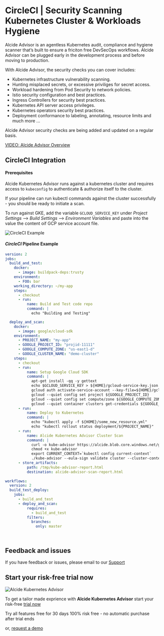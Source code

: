 # CircleCI | Security Scanning Kubernetes Cluster & Workloads Hygiene

Alcide Advisor is an agentless Kubernetes audit, compliance and hygiene scanner that’s built to ensure a friciton free DevSecOps workflows. Alcide Advisor can be plugged early in the development process and before moving to production.

With Alcide Advisor, the security checks you can cover includes:

- Kubernetes infrastructure vulnerability scanning.
- Hunting misplaced secrets, or excessive priviliges for secret access.
- Workload hardening from Pod Security to network policies.
- Istio security configuration and best practices.
- Ingress Controllers for security best practices.
- Kubernetes API server access privileges.
- Kubernetes operators security best practices.
- Deployment conformance to labeling, annotating, resource limits and much more ...

Alcide Advisor security checks are being added and updated on a regular basis.

[VIDEO: Alcide Advisor Overview](https://youtu.be/UXNPMzCtG84)

## CircleCI Integration

#### Prerequisites 

Alcide Kubernetes Advisor runs against a kubernetes cluster and requires access to `kubeconfig`
to authenticate & authorize itself to the cluster.

If your pipeline can run kubectl commands against the cluster successfully - you should be ready to initiate a scan.

To run against GKE, add the variable `GCLOUD_SERVICE_KEY` under *Project Settings* --> *Build Settings* --> *Environment Variables* and paste into the value the content oif GCP service account file.



![CircleCI Example](circleci.png "Jenkins Pipeline Example")

#### *CircleCI* Pipeline Example

```yaml
version: 2
jobs:
  build_and_test:
    docker:
      - image: buildpack-deps:trusty
    environment:
      - FOO: bar
    working_directory: ~/my-app
    steps:
      - checkout
      - run:
          name: Build and Test code repo
          command: |
            echo "Building and Testing"

  deploy_and_scan:
    docker:
      - image: google/cloud-sdk
    environment:
      - PROJECT_NAME: "my-app"
      - GOOGLE_PROJECT_ID: "projid-11111"
      - GOOGLE_COMPUTE_ZONE: "us-east1-d"
      - GOOGLE_CLUSTER_NAME: "demo-cluster"
    steps:
      - checkout
      - run:
          name: Setup Google Cloud SDK
          command: |
            apt-get install -qq -y gettext
            echo $GCLOUD_SERVICE_KEY > ${HOME}/gcloud-service-key.json
            gcloud auth activate-service-account --key-file=${HOME}/gcloud-service-key.json
            gcloud --quiet config set project ${GOOGLE_PROJECT_ID}
            gcloud --quiet config set compute/zone ${GOOGLE_COMPUTE_ZONE}
            gcloud --quiet container clusters get-credentials ${GOOGLE_CLUSTER_NAME}
      - run: 
          name: Deploy to Kubernetes
          command: |
            echo "kubectl apply -f ${HOME}/some_new_resource.yml"
            echo "kubectl rollout status deployment/${PROJECT_NAME}"
      - run: 
          name: Alcide Kubernetes Advisor Cluster Scan
          command: |
            curl -o kube-advisor https://alcide.blob.core.windows.net/generic/stable/linux/advisor
            chmod +x kube-advisor
            export CURRENT_CONTEXT=`kubectl config current-context`
            ./kube-advisor --eula-sign validate cluster --cluster-context $CURRENT_CONTEXT --namespace-include="*" --outfile /tmp/kube-advisor-report.html
      - store_artifacts:
          path: /tmp/kube-advisor-report.html
          destination: alcide-advisor-scan-report.html            
            
workflows:
  version: 2
  build_test_deploy:
    jobs:
      - build_and_test
      - deploy_and_scan:
          requires:
            - build_and_test
          filters:
            branches:
              only: master

        
```

## Feedback and issues

If you have feedback or issues, please email to our [Support](mailto:support@alcide.io)

## Start your risk-free trial now

![Alcide Kubernetes Advisor](https://d2908q01vomqb2.cloudfront.net/77de68daecd823babbb58edb1c8e14d7106e83bb/2019/06/19/Alcide-Advisor-Amazon-EKS-1.png "Alcide Kubernetes Advisor")

To get a tailor made exprience with **Alcide Kubernetes Advisor** start your risk-free [trial now](https://www.alcide.io/advisor-free-trial/)

Try all features free for 30 days
100% risk free - no automatic purchase after trial ends

or, [request a demo](https://get.alcide.io/request-demo)
